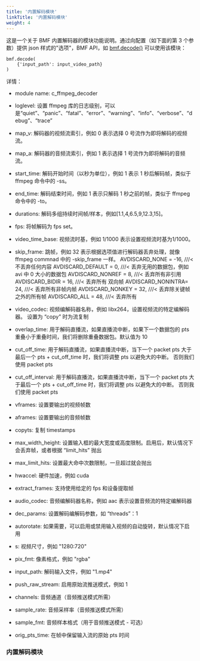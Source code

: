 ```yaml
---
title: '内置解码模块'
linkTitle: '内置解码模块'
weight: 4
---
```



这是一个关于 BMF 内置解码器的模块功能说明。通过向配置（如下面的第 3 个参数）提供 json 样式的"选项"，BMF API，如 [bmf.decode()](https://babitmf.github.io/docs/bmf/api/api_in_python/transcode_functions/#decode) 可以使用该模块：


```
bmf.decode(
    {'input_path': input_video_path}
)

```
详情：

 - module name: c_ffmpeg_decoder

 - loglevel: 设置 ffmpeg 库的日志级别，可以是“quiet”、“panic”、“fatal”、“error”、“warning”、“info”、“verbose”、“debug”、“trace”

 - map_v: 解码器的视频流索引，例如 0 表示选择 0 号流作为即将解码的视频流。

 - map_a: 解码器的音频流索引，例如 1 表示选择 1 号流作为即将解码的音频流。

 - start_time: 解码开始时间（以秒为单位），例如 1 表示 1 秒后解码帧，类似于 ffmpeg 命令中的 -ss。

 - end_time: 解码结束时间，例如 1 表示只解码 1 秒之前的帧，类似于 ffmpeg 命令中的 -to。

 - durations: 解码多组持续时间帧/样本，例如[1.1,4,6.5,9,12.3,15]。

 - fps: 将帧解码为 fps set。

 - video_time_base: 视频流时基，例如 1/1000 表示设置视频流时基为1/1000。

 - skip_frame:  跳帧，例如 32 表示根据选项值进行解码器丢弃处理，就像 ffmpeg commnad 中的 -skip_frame 一样。 AVDISCARD_NONE = -16, ///< 不丢弃任何内容 AVDISCARD_DEFAULT = 0, ///< 丢弃无用的数据包，例如 avi 中 0 大小的数据包 AVDISCARD_NONREF = 8, ///< 丢弃所有非引用 AVDISCARD_BIDIR = 16, ///< 丢弃所有 双向帧 AVDISCARD_NONINTRA= 24, ///< 丢弃所有非帧内帧 AVDISCARD_NONKEY = 32, ///< 丢弃除关键帧之外的所有帧 AVDISCARD_ALL = 48, ///< 丢弃所有

 - video_codec: 视频编解码器名称，例如 libx264，设置视频流的特定编解码器。 设置为 “copy” 时为流复制

 - overlap_time: 用于解码直播流，如果直播流中断，如果下一个数据包的 pts 重叠小于重叠时间，我们将删除重叠数据包。默认值为 10

 - cut_off_time: 用于解码直播流，如果直播流中断，当下一个 packet pts 大于最后一个 pts + cut_off_time 时，我们将调整 pts 以避免大的中断。 否则我们使用 packet pts

 - cut_off_interval: 用于解码直播流，如果直播流中断，当下一个 packet pts 大于最后一个 pts + cut_off_time 时，我们将调整 pts 以避免大的中断。 否则我们使用 packet pts

 - vframes: 设置要输出的视频帧数

 - aframes: 设置要输出的音频帧数

 - copyts: 复制 timestamps

 - max_width_height: 设置输入框的最大宽度或高度限制。启用后，默认情况下会丢弃帧，或者根据 “limit_hits” 抛出

 - max_limit_hits: 设置最大命中次数限制，一旦超过就会抛出

 - hwaccel: 硬件加速，例如 cuda

 - extract_frames: 支持使用给定的 fps 和设备提取帧

 - audio_codec: 音频编解码器名称，例如 aac 表示设置音频流的特定编解码器

 - dec_params: 设置解码编解码参数，如 “threads”：1

 - autorotate: 如果需要，可以启用或禁用输入视频的自动旋转，默认情况下启用

 - s: 视频尺寸，例如 "1280:720"

 - pix_fmt: 像素格式，例如 "rgba"

 - input_path: 解码输入文件，例如 "1.mp4"

 - push_raw_stream: 启用原始流推送模式，例如 1

 - channels: 音频通道（音频推送模式所需）

 - sample_rate: 音频采样率（音频推送模式所需）

 - sample_fmt: 音频样本格式（用于音频推送模式 - 可选）

 - orig_pts_time: 在帧中保留输入流的原始 pts 时间


### 内置解码模块

